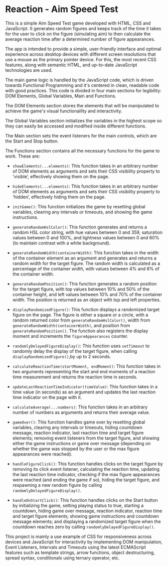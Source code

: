 # Reaction - Aim Speed Test

This is a simple Aim Speed Test game developed with HTML, CSS and JavaScript. It generates random figures and keeps track of the time it takes for the user to click on the figure (simulating aim) to then calculate the average reaction time after a determined number of figure appearances.

The app is intended to provide a simple, user-friendly interface and optimal experience across desktop devices with different screen resolutions that use a mouse as the primary pointer device. For this, the most recent CSS features, along with semantic HTML, and up-to-date JavaScript technologies are used.

The main game logic is handled by the JavaScript code, which is driven towards Functional Programming and it's centered in clean, readable code with good practices. This code is divided in four main sections for legibility: DOM Elements, Global Variables, Main and Functions.

The DOM Elements section stores the elements that will be manipulated to achieve the game's visual functionallity and interactivity.

The Global Variables section initializes the variables in the highest scope so they can easily be accessed and modified inside different functions.

The Main section sets the event listeners for the main controls, which are the Start and Stop button.

The Functions section contains all the necessary functions for the game to work. These are:

- `showElements(...elements)`: This function takes in an arbitrary number of DOM elements as arguments and sets their CSS visibility property to ‘visible’, effectively showing them on the page.

- `hideElements(...elements)`: This function takes in an arbitrary number of DOM elements as arguments and sets their CSS visibility property to ‘hidden’, effectively hiding them on the page.

- `initGame()`: This function initializes the game by resetting global variables, clearing any intervals or timeouts, and showing the game instructions.

- `generateRandomHslColor()`: This function generates and returns a random HSL color string, with hue values between 0 and 359, saturation values between 0 and 100%, and lightness values between 0 and 60% (to maintain contrast with a white background).

- `generateRandomWidth(containerWidth)`: This function takes in the width of the container element as an argument and generates and returns a random width for the target figure. The random width is calculated as a percentage of the container width, with values between 4% and 8% of the container width.

- `generateRandomPosition()`: This function generates a random position for the target figure, with top values between 10% and 50% of the container height, and left values between 10% and 70% of the container width. The position is returned as an object with top and left properties.

- `displayRandomizedFigure()`: This function displays a randomized target figure on the page. The figure is either a square or a circle, with a random returned color from `generateRandomHslColor()`, width from `generateRandomWidth(containerWidth)`, and position from `generateRandomPosition()`. The function also registers the display moment and increments the `figureAppearances` counter.

- `randomlyDelayedFigureDisplay()`: This function uses `setTimeout` to randomly delay the display of the target figure, when calling `displayRandomizedFigure()`,by up to 2 seconds.

- `calculateReactionTime(startMoment, endMoment)`: This function takes in two arguments representing the start and end moments of a reaction time measurement and returns the reaction time in seconds.

- `updateLastReactionTimeIndicator(timeValue)`: This function takes in a time value (in seconds) as an argument and updates the last reaction time indicator on the page with it.

- `calculateAverage(...numbers)`: This function takes in an arbitrary number of numbers as arguments and returns their average value.

- `gameOver()`: This function handles game over by resetting global variables, clearing any intervals or timeouts, hiding countdown message, reaction indicator, last reaction time and target figure elements; removing event listeners from the target figure, and showing either the game instructions or game over message (depending on whether the game was stopped by the user or the max figure appearances were reached).

- `handleFigureClick()`: This function handles clicks on the target figure by removing its click event listener, calculating the reaction time, updating the last reaction time indicator, checking if the max figure appearances were reached (and ending the game if so), hiding the target figure, and respawning a new random figure by calling `randomlyDelayedFigureDisplay()`.

- `handleOnStartClick()`: This function handles clicks on the Start button by initializing the game, setting playing status to true, starting a countdown, hiding game over message, reaction indicator, reaction time and target figure elements; showing game instructions and countdown message elements; and displaying a randomized target figure when the countdown reaches zero by calling `randomlyDelayedFigureDisplay()`.

This project is mainly a use example of CSS for responsiveness across devices and JavaScript for interactivity by implementing DOM manipulation, Event Listeners, Intervals and Timeouts using the latest ECMAScript features such as template strings, arrow functions, object destructuring, spread syntax, conditionals using ternary operator, etc.